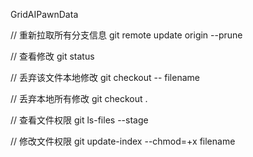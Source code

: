 GridAIPawnData

// 重新拉取所有分支信息
git remote update origin --prune

// 查看修改
git status

// 丢弃该文件本地修改
git checkout -- filename

// 丢弃本地所有修改
git checkout .

// 查看文件权限
git ls-files --stage

// 修改文件权限
git update-index --chmod=+x filename